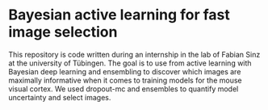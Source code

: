 # Bayesian active learning for fast image selection

This repository is code written during an internship in the lab of Fabian Sinz at the university of Tübingen.
The goal is to use from active learning with Bayesian deep learning and ensembling to discover which images are maximally informative when it comes to training models for the mouse visual cortex.
We used dropout-mc and ensembles to quantify model uncertainty and select images.
